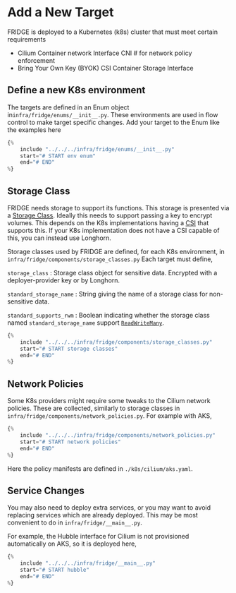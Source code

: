# Add a New Target

FRIDGE is deployed to a Kubernetes (k8s) cluster that must meet certain requirements

- Cilium Container network Interface CNI # for network policy enforcement
- Bring Your Own Key (BYOK) CSI Container Storage Interface

## Define a new K8s environment

The targets are defined in an Enum object in`infra/fridge/enums/__init__.py`.
These environments are used in flow control to make target specific changes.
Add your target to the Enum like the examples here

```python
{%
    include "../../../infra/fridge/enums/__init__.py"
    start="# START env enum"
    end="# END"
%}
```

## Storage Class

FRIDGE needs storage to support its functions.
This storage is presented via a [Storage Class](https://kubernetes.io/docs/concepts/storage/storage-classes/).
Ideally this needs to support passing a key to encrypt volumes.
This depends on the K8s implementations having a [CSI](https://kubernetes.io/docs/concepts/storage/volumes/#csi) that supports this.
If your K8s implementation does not have a CSI capable of this, you can instead use Longhorn.

Storage classes used by FRIDGE are defined, for each K8s environment, in `infra/fridge/components/storage_classes.py`
Each target must define,

`storage_class`
:   Storage class object for sensitive data.
    Encrypted with a deployer-provider key or by Longhorn.

`standard_storage_name`
:   String giving the name of a storage class for non-sensitive data.

`standard_supports_rwm`
:   Boolean indicating whether the storage class named `standard_storage_name` support [`ReadWriteMany`](https://kubernetes.io/docs/concepts/storage/persistent-volumes/#access-modes).

```python
{%
    include "../../../infra/fridge/components/storage_classes.py"
    start="# START storage classes"
    end="# END"
%}
```

## Network Policies

Some K8s providers might require some tweaks to the Cilium network policies.
These are collected, similarly to storage classes in `infra/fridge/components/network_policies.py`.
For example with AKS,

```python
{%
    include "../../../infra/fridge/components/network_policies.py"
    start="# START network policies"
    end="# END"
%}
```

Here the policy manifests are defined in `./k8s/cilium/aks.yaml`.

## Service Changes

You may also need to deploy extra services, or you may want to avoid replacing services which are already deployed.
This may be most convenient to do in `infra/fridge/__main__.py`.

For example, the Hubble interface for Cilium is not provisioned automatically on AKS, so it is deployed here,

```python
{%
    include "../../../infra/fridge/__main__.py"
    start="# START hubble"
    end="# END"
%}
```
